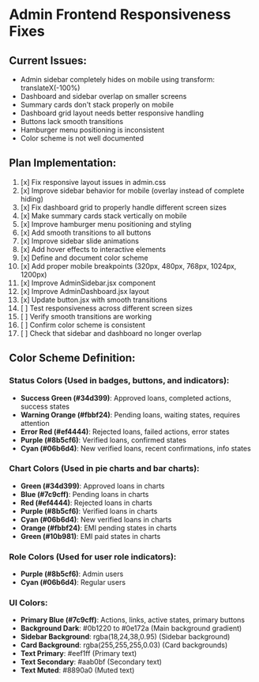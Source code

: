 # Admin Frontend Responsiveness Fixes

## Current Issues:
- Admin sidebar completely hides on mobile using transform: translateX(-100%)
- Dashboard and sidebar overlap on smaller screens
- Summary cards don't stack properly on mobile
- Dashboard grid layout needs better responsive handling
- Buttons lack smooth transitions
- Hamburger menu positioning is inconsistent
- Color scheme is not well documented

## Plan Implementation:
1. [x] Fix responsive layout issues in admin.css
2. [x] Improve sidebar behavior for mobile (overlay instead of complete hiding)
3. [x] Fix dashboard grid to properly handle different screen sizes
4. [x] Make summary cards stack vertically on mobile
5. [x] Improve hamburger menu positioning and styling
6. [x] Add smooth transitions to all buttons
7. [x] Improve sidebar slide animations
8. [x] Add hover effects to interactive elements
9. [x] Define and document color scheme
10. [x] Add proper mobile breakpoints (320px, 480px, 768px, 1024px, 1200px)
11. [x] Improve AdminSidebar.jsx component
12. [x] Improve AdminDashboard.jsx layout
13. [x] Update button.jsx with smooth transitions
14. [ ] Test responsiveness across different screen sizes
15. [ ] Verify smooth transitions are working
16. [ ] Confirm color scheme is consistent
17. [ ] Check that sidebar and dashboard no longer overlap

## Color Scheme Definition:

### Status Colors (Used in badges, buttons, and indicators):
- **Success Green (#34d399)**: Approved loans, completed actions, success states
- **Warning Orange (#fbbf24)**: Pending loans, waiting states, requires attention
- **Error Red (#ef4444)**: Rejected loans, failed actions, error states
- **Purple (#8b5cf6)**: Verified loans, confirmed states
- **Cyan (#06b6d4)**: New verified loans, recent confirmations, info states

### Chart Colors (Used in pie charts and bar charts):
- **Green (#34d399)**: Approved loans in charts
- **Blue (#7c9cff)**: Pending loans in charts
- **Red (#ef4444)**: Rejected loans in charts
- **Purple (#8b5cf6)**: Verified loans in charts
- **Cyan (#06b6d4)**: New verified loans in charts
- **Orange (#fbbf24)**: EMI pending states in charts
- **Green (#10b981)**: EMI paid states in charts

### Role Colors (Used for user role indicators):
- **Purple (#8b5cf6)**: Admin users
- **Cyan (#06b6d4)**: Regular users

### UI Colors:
- **Primary Blue (#7c9cff)**: Actions, links, active states, primary buttons
- **Background Dark**: #0b1220 to #0e172a (Main background gradient)
- **Sidebar Background**: rgba(18,24,38,0.95) (Sidebar background)
- **Card Background**: rgba(255,255,255,0.03) (Card backgrounds)
- **Text Primary**: #eef1ff (Primary text)
- **Text Secondary**: #aab0bf (Secondary text)
- **Text Muted**: #8890a0 (Muted text)
